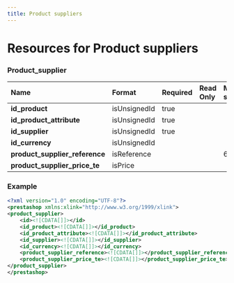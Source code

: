 ```yaml
---
title: Product suppliers
---
```


# Resources for Product suppliers

### Product_supplier

|              Name              |    Format    | Required | Read Only | Max size | Not filterable | Description |
| :----------------------------- | :----------- | :------- | :-------- | :------- | :------------- | :---------- |
| **id_product**                 | isUnsignedId | true     |           |          |                |             |
| **id_product_attribute**       | isUnsignedId | true     |           |          |                |             |
| **id_supplier**                | isUnsignedId | true     |           |          |                |             |
| **id_currency**                | isUnsignedId |          |           |          |                |             |
| **product_supplier_reference** | isReference  |          |           | 64       |                |             |
| **product_supplier_price_te**  | isPrice      |          |           |          |                |             |


### Example

```xml
<?xml version="1.0" encoding="UTF-8"?>
<prestashop xmlns:xlink="http://www.w3.org/1999/xlink">
<product_supplier>
	<id><![CDATA[]]></id>
	<id_product><![CDATA[]]></id_product>
	<id_product_attribute><![CDATA[]]></id_product_attribute>
	<id_supplier><![CDATA[]]></id_supplier>
	<id_currency><![CDATA[]]></id_currency>
	<product_supplier_reference><![CDATA[]]></product_supplier_reference>
	<product_supplier_price_te><![CDATA[]]></product_supplier_price_te>
</product_supplier>
</prestashop>
```

